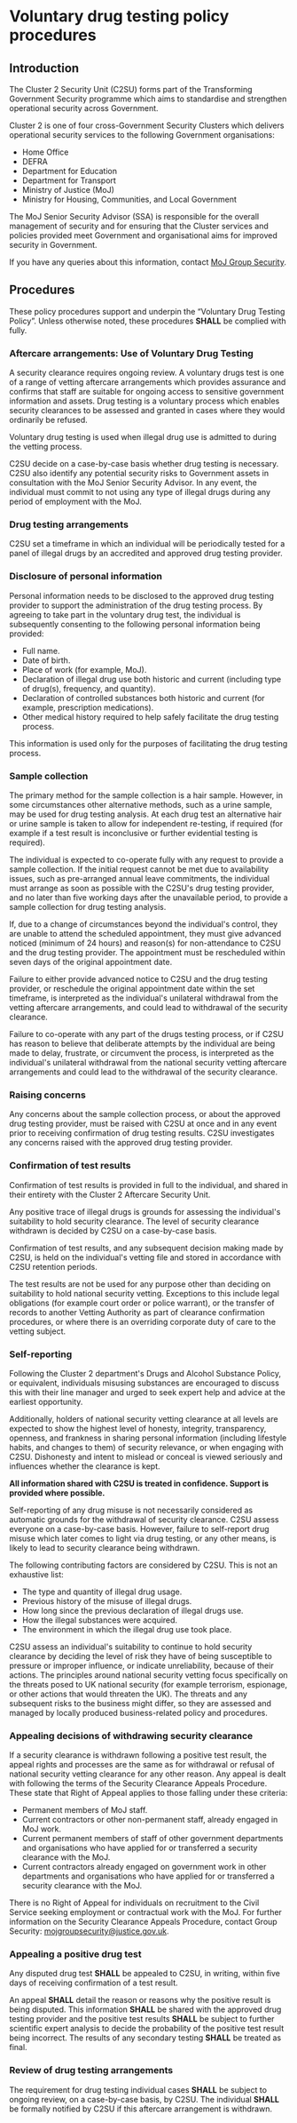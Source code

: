 # Voluntary drug testing policy procedures

## Introduction

The Cluster 2 Security Unit \(C2SU\) forms part of the Transforming Government Security programme which aims to standardise and strengthen operational security across Government.

Cluster 2 is one of four cross-Government Security Clusters which delivers operational security services to the following Government organisations:

-   Home Office
-   DEFRA
-   Department for Education
-   Department for Transport
-   Ministry of Justice \(MoJ\)
-   Ministry for Housing, Communities, and Local Government

The MoJ Senior Security Advisor \(SSA\) is responsible for the overall management of security and for ensuring that the Cluster services and policies provided meet Government and organisational aims for improved security in Government.

If you have any queries about this information, contact [MoJ Group Security](mailto:mojgroupsecurity@justice.gov.uk).

## Procedures

These policy procedures support and underpin the “Voluntary Drug Testing Policy”. Unless otherwise noted, these procedures **SHALL** be complied with fully.

### Aftercare arrangements: Use of Voluntary Drug Testing

A security clearance requires ongoing review. A voluntary drugs test is one of a range of vetting aftercare arrangements which provides assurance and confirms that staff are suitable for ongoing access to sensitive government information and assets. Drug testing is a voluntary process which enables security clearances to be assessed and granted in cases where they would ordinarily be refused.

Voluntary drug testing is used when illegal drug use is admitted to during the vetting process.

C2SU decide on a case-by-case basis whether drug testing is necessary. C2SU also identify any potential security risks to Government assets in consultation with the MoJ Senior Security Advisor. In any event, the individual must commit to not using any type of illegal drugs during any period of employment with the MoJ.

### Drug testing arrangements

C2SU set a timeframe in which an individual will be periodically tested for a panel of illegal drugs by an accredited and approved drug testing provider.

### Disclosure of personal information

Personal information needs to be disclosed to the approved drug testing provider to support the administration of the drug testing process. By agreeing to take part in the voluntary drug test, the individual is subsequently consenting to the following personal information being provided:

-   Full name.
-   Date of birth.
-   Place of work \(for example, MoJ\).
-   Declaration of illegal drug use both historic and current \(including type of drug\(s\), frequency, and quantity\).
-   Declaration of controlled substances both historic and current \(for example, prescription medications\).
-   Other medical history required to help safely facilitate the drug testing process.

This information is used only for the purposes of facilitating the drug testing process.

### Sample collection

The primary method for the sample collection is a hair sample. However, in some circumstances other alternative methods, such as a urine sample, may be used for drug testing analysis. At each drug test an alternative hair or urine sample is taken to allow for independent re-testing, if required \(for example if a test result is inconclusive or further evidential testing is required\).

The individual is expected to co-operate fully with any request to provide a sample collection. If the initial request cannot be met due to availability issues, such as pre-arranged annual leave commitments, the individual must arrange as soon as possible with the C2SU's drug testing provider, and no later than five working days after the unavailable period, to provide a sample collection for drug testing analysis.

If, due to a change of circumstances beyond the individual's control, they are unable to attend the scheduled appointment, they must give advanced noticed \(minimum of 24 hours\) and reason\(s\) for non-attendance to C2SU and the drug testing provider. The appointment must be rescheduled within seven days of the original appointment date.

Failure to either provide advanced notice to C2SU and the drug testing provider, or reschedule the original appointment date within the set timeframe, is interpreted as the individual's unilateral withdrawal from the vetting aftercare arrangements, and could lead to withdrawal of the security clearance.

Failure to co-operate with any part of the drugs testing process, or if C2SU has reason to believe that deliberate attempts by the individual are being made to delay, frustrate, or circumvent the process, is interpreted as the individual's unilateral withdrawal from the national security vetting aftercare arrangements and could lead to the withdrawal of the security clearance.

### Raising concerns

Any concerns about the sample collection process, or about the approved drug testing provider, must be raised with C2SU at once and in any event prior to receiving confirmation of drug testing results. C2SU investigates any concerns raised with the approved drug testing provider.

### Confirmation of test results

Confirmation of test results is provided in full to the individual, and shared in their entirety with the Cluster 2 Aftercare Security Unit.

Any positive trace of illegal drugs is grounds for assessing the individual's suitability to hold security clearance. The level of security clearance withdrawn is decided by C2SU on a case-by-case basis.

Confirmation of test results, and any subsequent decision making made by C2SU, is held on the individual's vetting file and stored in accordance with C2SU retention periods.

The test results are not be used for any purpose other than deciding on suitability to hold national security vetting. Exceptions to this include legal obligations \(for example court order or police warrant\), or the transfer of records to another Vetting Authority as part of clearance confirmation procedures, or where there is an overriding corporate duty of care to the vetting subject.

### Self-reporting

Following the Cluster 2 department's Drugs and Alcohol Substance Policy, or equivalent, individuals misusing substances are encouraged to discuss this with their line manager and urged to seek expert help and advice at the earliest opportunity.

Additionally, holders of national security vetting clearance at all levels are expected to show the highest level of honesty, integrity, transparency, openness, and frankness in sharing personal information \(including lifestyle habits, and changes to them\) of security relevance, or when engaging with C2SU. Dishonesty and intent to mislead or conceal is viewed seriously and influences whether the clearance is kept.

**All information shared with C2SU is treated in confidence. Support is provided where possible.**

Self-reporting of any drug misuse is not necessarily considered as automatic grounds for the withdrawal of security clearance. C2SU assess everyone on a case-by-case basis. However, failure to self-report drug misuse which later comes to light via drug testing, or any other means, is likely to lead to security clearance being withdrawn.

The following contributing factors are considered by C2SU. This is not an exhaustive list:

-   The type and quantity of illegal drug usage.
-   Previous history of the misuse of illegal drugs.
-   How long since the previous declaration of illegal drugs use.
-   How the illegal substances were acquired.
-   The environment in which the illegal drug use took place.

C2SU assess an individual's suitability to continue to hold security clearance by deciding the level of risk they have of being susceptible to pressure or improper influence, or indicate unreliability, because of their actions. The principles around national security vetting focus specifically on the threats posed to UK national security \(for example terrorism, espionage, or other actions that would threaten the UK\). The threats and any subsequent risks to the business might differ, so they are assessed and managed by locally produced business-related policy and procedures.

### Appealing decisions of withdrawing security clearance

If a security clearance is withdrawn following a positive test result, the appeal rights and processes are the same as for withdrawal or refusal of national security vetting clearance for any other reason. Any appeal is dealt with following the terms of the Security Clearance Appeals Procedure. These state that Right of Appeal applies to those falling under these criteria:

-   Permanent members of MoJ staff.
-   Current contractors or other non-permanent staff, already engaged in MoJ work.
-   Current permanent members of staff of other government departments and organisations who have applied for or transferred a security clearance with the MoJ.
-   Current contractors already engaged on government work in other departments and organisations who have applied for or transferred a security clearance with the MoJ.

There is no Right of Appeal for individuals on recruitment to the Civil Service seeking employment or contractual work with the MoJ. For further information on the Security Clearance Appeals Procedure, contact Group Security: [mojgroupsecurity@justice.gov.uk](mailto:mojgroupsecurity@justice.gov.uk).

### Appealing a positive drug test

Any disputed drug test **SHALL** be appealed to C2SU, in writing, within five days of receiving confirmation of a test result.

An appeal **SHALL** detail the reason or reasons why the positive result is being disputed. This information **SHALL** be shared with the approved drug testing provider and the positive test results **SHALL** be subject to further scientific expert analysis to decide the probability of the positive test result being incorrect. The results of any secondary testing **SHALL** be treated as final.

### Review of drug testing arrangements

The requirement for drug testing individual cases **SHALL** be subject to ongoing review, on a case-by-case basis, by C2SU. The individual **SHALL** be formally notified by C2SU if this aftercare arrangement is withdrawn.

